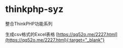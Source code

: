 # thinkphp-syz
整合ThinkPHP功能系列


生成csv格式的Excel表格 [https://qq52o.me/2227.html](https://qq52o.me/2227.html){:target="_blank"}
